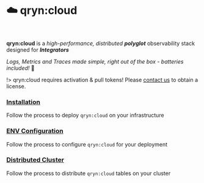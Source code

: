 # ☁️ qryn:cloud

<br>

**qryn:cloud** is a _high-performance, distributed_ _**polyglot**_ observability stack designed for _**Integrators**_

_Logs, Metrics and Traces made simple, right out of the box - batteries included!_ 🔋


!> qryn:cloud requires activation & pull tokens! Please [contact us](mailto:office@qxip.net) to obtain a license.

### [Installation](/#/cloud/installation)
Follow the process to deploy `qryn:cloud` on your infrastructure

### [ENV Configuration](/#/cloud/env)
Follow the process to configure `qryn:cloud` for your deployment

### [Distributed Cluster](/#/cloud/cluster)
Follow the process to distribute `qryn:cloud` tables on your cluster

